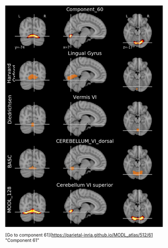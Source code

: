 


![60](preliminary/60.jpg "Component 60")

[Go to component 61](https://parietal-inria.github.io/MODL_atlas/512/61 "Component 61"